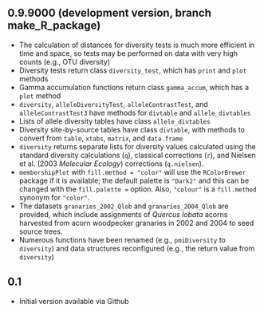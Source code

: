 0.9.9000 (development version, branch make_R_package)
------
* The calculation of distances for diversity tests is much more efficient in time and space, so tests may be performed on data with very high counts (e.g., OTU diversity)
* Diversity tests return class `diversity_test`, which has `print` and `plot` methods
* Gamma accumulation functions return class `gamma_accum`, which has a `plot` method
* `diversity`, `alleleDiversityTest`, `alleleContrastTest`, and `alleleContrastTest3` have methods for `divtable` and `allele_divtables`
* Lists of allele diversity tables have class `allele_divtables`
* Diversity site-by-source tables have class `divtable`, with methods to convert from `table`, `xtabs`, `matrix`, and `data.frame`
* `diversity` returns separate lists for diversity values calculated using the standard diversity calculations (`q`), classical corrections (`r`), and Nielsen et al. (2003 *Molecular Ecology*) corrections (`q.nielsen`).
* `membershipPlot` with `fill.method = "color"` will use the `RColorBrewer` package if it is available; the default palette is `"Dark2"` and this can be changed with the `fill.palette =` option.  Also, `"colour"` is a `fill.method` synonym for `"color"`.
* The datasets `granaries_2002_Qlob` and `granaries_2004_Qlob` are provided, which include assignments of *Quercus lobata* acorns harvested from acorn woodpecker granaries in 2002 and 2004 to seed source trees.
* Numerous functions have been renamed (e.g., `pmiDiversity` to `diversity`) and data structures reconfigured (e.g., the return value from `diversity`)


0.1
------

* Initial version available via Github
